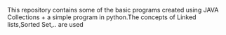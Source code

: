 This repository contains some of the basic programs created using JAVA Collections + a simple program in python.The concepts of Linked lists,Sorted Set,.. are used
